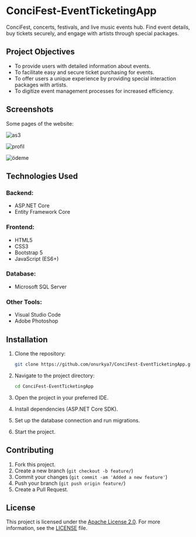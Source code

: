 # ConciFest-EventTicketingApp

ConciFest, concerts, festivals, and live music events hub. Find event details, buy tickets securely, and engage with artists through special packages.

## Project Objectives

- To provide users with detailed information about events.
- To facilitate easy and secure ticket purchasing for events.
- To offer users a unique experience by providing special interaction packages with artists.
- To digitize event management processes for increased efficiency.

## Screenshots

Some pages of the website:

![as3](https://github.com/onurkya7/ConciFest-EventTicketingApp/assets/100594545/6696010b-6fbc-4113-9cd8-b5bcd78b9d40)


![profil](https://github.com/onurkya7/ConciFest-EventTicketingApp/assets/100594545/f78792b8-dede-41ab-924c-68fa9ce9f9a2)


![ödeme](https://github.com/onurkya7/ConciFest-EventTicketingApp/assets/100594545/d16e7f40-6857-4c3a-9ad0-8ffb357b2099)


## Technologies Used

### Backend:
- ASP.NET Core
- Entity Framework Core

### Frontend:
- HTML5
- CSS3
- Bootstrap 5
- JavaScript (ES6+)

### Database:
- Microsoft SQL Server

### Other Tools:
- Visual Studio Code
- Adobe Photoshop

## Installation

1. Clone the repository:

    ```bash
    git clone https://github.com/onurkya7/ConciFest-EventTicketingApp.git
    ```

2. Navigate to the project directory:

    ```bash
    cd ConciFest-EventTicketingApp
    ```

3. Open the project in your preferred IDE.
4. Install dependencies (ASP.NET Core SDK).
5. Set up the database connection and run migrations.
6. Start the project.

## Contributing

1. Fork this project.
2. Create a new branch (`git checkout -b feature/`)
3. Commit your changes (`git commit -am 'Added a new feature'`)
4. Push your branch (`git push origin feature/`)
5. Create a Pull Request.

## License

This project is licensed under the [Apache License 2.0](LICENSE). For more information, see the [LICENSE](LICENSE) file.


